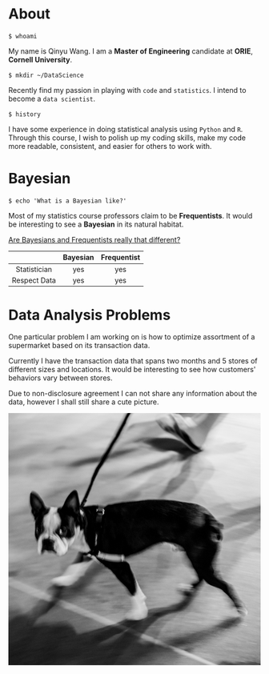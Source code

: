 About
===

	$ whoami

My name is Qinyu Wang. I am a **Master of Engineering** candidate at **ORIE**, **Cornell University**.

	$ mkdir ~/DataScience

Recently find my passion in playing with `code` and `statistics`. I intend to become a `data scientist`.
	
	$ history 

I have some experience in doing statistical analysis using `Python` and `R`. Through this course, I wish to polish up my coding skills, make my code more readable, consistent, and easier for others to work with.

Bayesian
===

	$ echo 'What is a Bayesian like?'

Most of my statistics course professors claim to be **Frequentists**. It would be interesting to see a **Bayesian** in its natural habitat.

[Are Bayesians and Frequentists really that different?](http://simplystatistics.org/2014/10/13/as-an-applied-statistician-i-find-the-frequentists-versus-bayesians-debate-completely-inconsequential/)

|    | Bayesian | Frequentist | 
|:----------:|:--------:|:-----------:|
|Statistician|yes|yes|
|Respect Data|yes|yes|

Data Analysis Problems
===
One particular problem I am working on is how to optimize assortment of a supermarket based on its transaction data.

Currently I have the transaction data that spans two months and 5 stores of different sizes and locations. It would be interesting to see how customers' behaviors vary between stores.

Due to non-disclosure agreement I can not share any information about the data, however I shall still share a cute picture.

![A cute pug in NYC](https://raw.githubusercontent.com/7inyu/CU-BDA-Lab01/master/rsz_pug.jpg)


